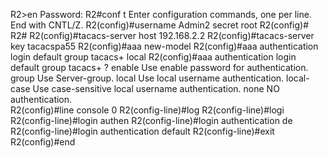 R2>en
Password: 
R2#conf t
Enter configuration commands, one per line.  End with CNTL/Z.
R2(config)#username Admin2 secret root
R2(config)#
R2#
R2(config)#tacacs-server host 192.168.2.2
R2(config)#tacacs-server key tacacspa55
R2(config)#aaa new-model
R2(config)#aaa authentication login default group tacacs+ local
R2(config)#aaa authentication login default group tacacs+ ?
  enable      Use enable password for authentication.
  group       Use Server-group.
  local       Use local username authentication.
  local-case  Use case-sensitive local username authentication.
  none        NO authentication.
  <cr>	
R2(config)#line console 0
R2(config-line)#log
R2(config-line)#logi
R2(config-line)#login authen
R2(config-line)#login authentication de
R2(config-line)#login authentication default 
R2(config-line)#exit
R2(config)#end